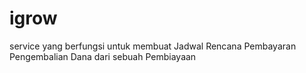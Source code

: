 # igrow
service yang berfungsi untuk membuat Jadwal Rencana Pembayaran Pengembalian Dana dari sebuah Pembiayaan
